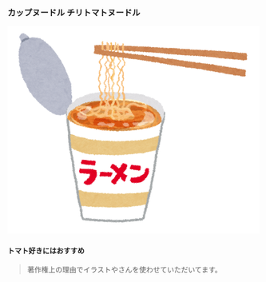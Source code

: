 ### カップヌードル チリトマトヌードル

![トマチリ](../img/tomotiri.png "トマチリ")

#### トマト好きにはおすすめ

>著作権上の理由でイラストやさんを使わせていただいてます。
